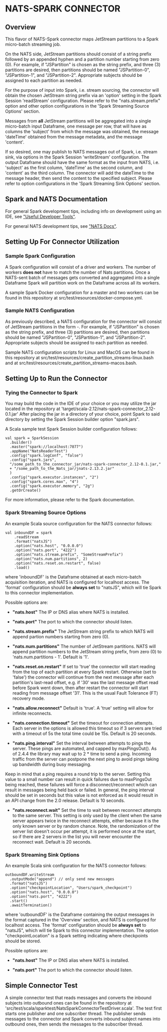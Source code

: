 # NATS-SPARK CONNECTOR

## Overview
This flavor of NATS-Spark connector maps JetStream partitions to a Spark
micro-batch streaming job.

On the NATS side, JetStream partitions should consist of a string prefix followed
by an appended hyphen and a partition number starting from zero (0). For example,
if "JSPartition" is chosen as the string prefix, and three (3) partitions are
desired, then partitions should be named "JSPartition-0", "JSPartition-1", and
"JSPartition-2". Appropriate subjects should be assigned to each partition as
needed.

For the purpose of input into Spark, i.e. stream sourcing, the connector will
obtain the chosen JetStream string prefix via an 'option' setting in the Spark
Session 'readStream' configuration. Please refer to the "nats.stream.prefix"
option and other option configurations in the 'Spark Streaming Source Options'
section.

Messages from **all** JetStream partitions will be aggregated into a single
micro-batch input Dataframe, one message per row, that will have as columns the
'subject' from which the message was obtained, the message 'dateTime' obtained
from the message metadata, and the message 'content'.

If so desired, one may publish to NATS messages out of Spark, i.e. stream sink,
via options in the Spark Session 'writeStream' configuration. The output
Dataframe should have the same format as the input from NATS, i.e. 'subject' as
the first column, 'dateTime' as the second column, and 'content' as the third
column. The connector will add the dateTime to the message header, then send
the content to the specified subject. Please refer to option configurations in
the 'Spark Streaming Sink Options' section.

## Spark and NATS Documentation
For general Spark development tips, including info on development using an IDE,
see ["Useful Developer Tools"](https://spark.apache.org/developer-tools.html).

For general NATS development tips, see ["NATS Docs"](https://docs.nats.io).

## Setting Up For Connector Utilization
### Sample Spark Configuration
A Spark configuration will consist of a driver and workers. The number of workers
**does not** have to match the number of Nats partitions. Once a NATS-sent batch
of messages gets converted and aggregated into a single Dataframe Spark will
partition work on the Dataframe across all its workers.

A sample Spark Docker configuration for a master and two workers can be found in
this repository at src/test/resources/docker-compose.yml.

### Sample NATS Configuration
As previously described, a NATS configuration for the connector will consist
of JetStream partitions in the form <partition string prefix>-<partition number>.
For example, if "JSPartition" is chosen as the string prefix, and three (3)
partitions are desired, then partitions should be named "JSPartition-0",
"JSPartition-1", and "JSPartition-2". Appropriate subjects should be assigned to
each partition as needed.

Sample NATS configuration scripts for Linux and MacOS can be found in this
repository at src/test/resources/create_partition_streams-linux.bash and at
src/test/resources/create_partition_streams-macos.bash.

## Setting Up to Run the Connector
### Tying the Connector to Spark
You may build the code in the IDE of your choice or you may utilize the jar
located in the repository at 'target/scala-2.12/nats-spark-connector_2.12-0.1.jar'
After placing the jar in a directory of your choice, point Spark to said
directory by setting the Spark Session builder option "spark.jars".

A Scala sample test Spark Session builder configuration follows:
```
val spark = SparkSession
  .builder()
  .master("spark://localhost:7077")
  .appName("NatsReaderTest")
  .config("spark.logConf", "false")
  .config("spark.jars",
  "/some_path_to_the_connector_jar/nats-spark-connector_2.12-0.1.jar,"
  + "/some_path_to_the_Nats_jar/jnats-2.13.2.jar"
  )
  .config("spark.executor.instances", "2")
  .config("spark.cores.max", "4")
  .config("spark.executor.memory", "2g")
  .getOrCreate()
```
  For more information, please refer to the Spark documentation.


### Spark Streaming Source Options
An example Scala source configuration for the NATS connector follows:
```
val inboundDF = spark
    .readStream
    .format("natsJS")
    .option("nats.host", "0.0.0.0")
    .option("nats.port", "4222")
    .option("nats.stream.prefix", "SomeStreamPrefix")
    .option("nats.num.partitions", 2)
    .option("nats.reset.on.restart", false)
    .load()
```
where 'inboundDF' is the Dataframe obtained at each micro-batch acquisition
iteration, and NATS is configured for localhost access.
The 'format'  configuration should be **always set** to "natsJS", which will tie
Spark to this connector implementation.

Possible options are:
- **"nats.host"**
The IP or DNS alias where NATS is installed.

- **"nats.port"**
The port to which the connector should listen.

- **"nats.stream.prefix"**
The JetStream string prefix to which NATS will append partion numbers starting
from zero (0).

- **"nats.num.partitions"**
The number of JetStream partitions. NATS will append partition numbers to the
JetStream string prefix, from zero (0) to 'nats.num.partitions - 1'.
Default is '1'.

- **"nats.reset.on.restart"**
If set to 'true' the connector will start reading from the top of each partition
at every Spark restart. Otherwise (set to 'false') the connector will
continue from the next message after each partition's last-read offset, e.g.
if '30' was the last message offset read before Spark went down, then after
restart the connector will start reading from message offset '31'. This is the
usual Fault Tolerance (FT) recovery mode.

- **"nats.allow.reconnect"**
Default is 'true'. A 'true' setting will allow for infinite reconnects.

-  **"nats.connection.timeout"**
Set the timeout for connection attempts. Each server in the options is allowed
this timeout so if 3 servers are tried with a timeout of 5s the total time
could be 15s. Default is 20 seconds.

- **"nats.ping.interval"**
Set the interval between attempts to pings the server. These pings are
automated, and capped by maxPingsOut(). As of 2.4.4 the library may wait up to
2 * time to send a ping. Incoming traffic from the server can postpone the next
ping to avoid pings taking up bandwidth during busy messaging.

Keep in mind that a ping requires a round trip to the server. Setting this
value to a small number can result in quick failures due to maxPingsOut being
reached, these failures will force a disconnect/reconnect which can result in
messages being held back or failed. In general, the ping interval should be set
in seconds but this value is not enforced as it would result in an API change
from the 2.0 release. Default is 10 seconds.

- **"nats.reconnect.wait"**
Set the time to wait between reconnect attempts to the same server. This
setting is only used by the client when the same server appears twice in the
reconnect attempts, either because it is the only known server or by random
chance. Note, the randomization of the server list doesn't occur per attempt,
it is performed once at the start, so if there are 2 servers in the list you
will never encounter the reconnect wait. Default is 20 seconds.

### Spark Streaming Sink Options
An example Scala sink configuration for the NATS connector follows:
```
outboundDF.writeStream
  .outputMode("append") // only send new messages
  .format("natsJS")
  .option("checkpointLocation", "Users/spark_checkpoint")
  .option("nats.host", "0.0.0.0")
  .option("nats.port", "4222")
  .start()
  .awaitTermination()
```
where 'outboundDF' is the Dataframe containing the output messages in the format
captured in the 'Overview' section, and NATS is configured for localhost access.
The 'format'  configuration should be **always set** to "natsJS", which will tie
Spark to this connector implementation. The option "checkpointLocation" is a
Spark setting indicating where checkpoints should be stored.

Possible options are:
  - **"nats.host"**
The IP or DNS alias where NATS is installed.

  - **"nats.port"**
The port to which the connector should listen.

## Simple Connector Test
A simple connector test that reads messages and converts the inbound subjects
into outbound ones can be found in the repository at 'src/test/scala/sparktest/NatsSparkConnectorTestDriver.scala'. The test first starts one publisher and one
subscriber thread. The publisher sends messages to the connector and Spark converts
inbound subject names into outbound ones, then sends the messages to the
subscriber thread.

